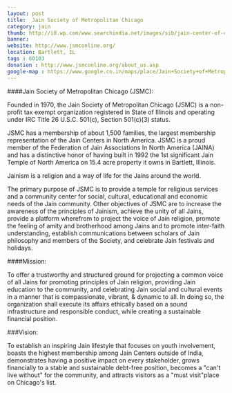```yaml
---
layout: post
title: 	Jain Society of Metropolitan Chicago
category: jain
thumb: http://i0.wp.com/www.searchindia.net/images/sib/jain-center-of-chicago.jpg
banner: 
website: http://www.jsmconline.org/
location: Bartlett, IL
tags : 60103
donation : http://www.jsmconline.org/about_us.asp
google-map : https://www.google.co.in/maps/place/Jain+Society+of+Metropolitan+Chicago/@42.0050062,-88.1991971,17z/data=!3m1!4b1!4m2!3m1!1s0x880f071f51d3d4e1:0x8d60a0de2683e9ef?hl=en
---
```


####Jain Society of Metropolitan Chicago (JSMC):

Founded in 1970, the Jain Society of Metropolitan Chicago (JSMC) is a non-profit tax exempt organization registered in State of Illinois and operating under IRC Title 26 U.S.C. 501(c), Section 501(c)(3) status.

JSMC has a membership of about 1,500 families, the largest membership representation of the Jain Centers in North America. JSMC is a proud member of the Federation of Jain Associations In North America (JAINA) and has a distinctive honor of having built in 1992 the 1st significant Jain Temple of North America on 15.4 acre property it owns in Bartlett, Illinois.

Jainism is a religion and a way of life for the Jains around the world.

The primary purpose of JSMC is to provide a temple for religious services and a community center for social, cultural, educational and economic needs of the Jain community. Other objectives of JSMC are to increase the awareness of the principles of Jainism, achieve the unity of all Jains, provide a platform wherefrom to project the voice of Jain religion, promote the feeling of amity and brotherhood among Jains and to promote inter-faith understanding, establish communications between scholars of Jain philosophy and members of the Society, and celebrate Jain festivals and holidays.

####Mission:

To offer a trustworthy and structured ground for projecting a common voice of all Jains for promoting principles of Jain religion, providing Jain education to the community, and celebrating Jain social and cultural events in a manner that is compassionate, vibrant, & dynamic to all. In doing so, the organization shall execute its affairs ethically based on a sound infrastructure and responsible conduct, while creating a sustainable financial position.

###Vision:

To establish an inspiring Jain lifestyle that focuses on youth involvement, boasts the highest membership among Jain Centers outside of India, demonstrates having a positive impact on every stakeholder, grows financially to a stable and sustainable debt-free position, becomes a "can't live without" for the community, and attracts visitors as a "must visit"place on Chicago's list.